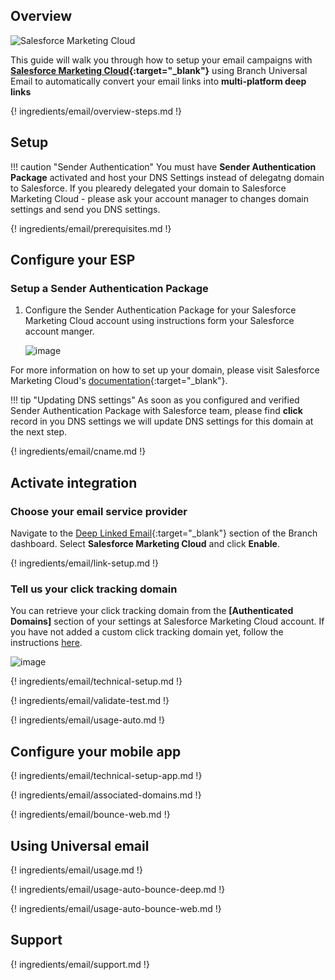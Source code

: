 ## Overview

![Salesforce Marketing Cloud](https://cdn.branch.io/branch-assets/email-providers/386574786681131050/salesforce-marketing-cloud-1538249523926.png)

This guide will walk you through how to setup your email campaigns with **[Salesforce Marketing Cloud](https://www.salesforce.com/products/marketing-cloud/overview/){:target="\_blank"}** using Branch Universal Email to automatically convert your email links into **multi-platform deep links**

{! ingredients/email/overview-steps.md !}

## Setup

!!! caution "Sender Authentication"
    You must have **Sender Authentication Package** activated and host your DNS Settings instead of delegatng domain to Salesforce.
    If you plearedy delegated your domain to Salesforce Marketing Cloud - please ask your account manager to changes domain settings and send you DNS settings.

{! ingredients/email/prerequisites.md !}

## Configure your ESP

### Setup a Sender Authentication Package

1. Configure the Sender Authentication Package for your Salesforce Marketing Cloud account using instructions form your Salesforce account manger. 

    ![image](/img/pages/email/salesforce/create-domain.png)

For more information on how to set up your domain, please visit Salesforce Marketing Cloud's [documentation](https://help.salesforce.com/articleView?id=mc_es_subdomain_delegation_guide.htm&type=5){:target="\_blank"}.

!!! tip "Updating DNS settings"
    As soon as you configured and verified Sender Authentication Package with Salesforce team, please find **click** record in you DNS settings we will update DNS settings for this domain at the next step.

{! ingredients/email/cname.md !}

## Activate integration

### Choose your email service provider

Navigate to the [Deep Linked Email](https://dashboard.branch.io/email){:target="\_blank"} section of the Branch dashboard. Select **Salesforce Marketing Cloud** and click **Enable**.

{! ingredients/email/link-setup.md !}

### Tell us your click tracking domain

You can retrieve your click tracking domain from the **[Authenticated Domains]** section of your settings at Salesforce Marketing Cloud account. If you have not added a custom click tracking domain yet, follow the instructions [here](#setup-a-custom-click-tracking-domain). 

![image](/img/pages/email/salesforce/setup-config.png)

{! ingredients/email/technical-setup.md !}
	
{! ingredients/email/validate-test.md !}

{! ingredients/email/usage-auto.md !}

## Configure your mobile app

{! ingredients/email/technical-setup-app.md !}

{! ingredients/email/associated-domains.md !}

{! ingredients/email/bounce-web.md !}

## Using Universal email

{! ingredients/email/usage.md !}

{! ingredients/email/usage-auto-bounce-deep.md !}

{! ingredients/email/usage-auto-bounce-web.md !}

## Support

{! ingredients/email/support.md !}
